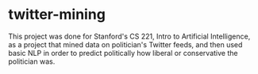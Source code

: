 # twitter-mining
This project was done for Stanford's CS 221, Intro to Artificial Intelligence, as a project that mined data on politician's Twitter feeds, and then used basic NLP in order to predict politically how liberal or conservative the politician was.
